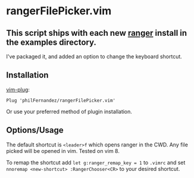 # rangerFilePicker.vim

## This script ships with each new [ranger](https://github.com/ranger/ranger) install in the examples directory.

I've packaged it, and added an option to change the keyboard shortcut.

## Installation

[vim-plug](https://github.com/junegunn/vim-plug):

    Plug 'philFernandez/rangerFilePicker.vim'

Or use your preferred method of plugin installation.


## Options/Usage

The default shortcut is `<leader>f` which opens ranger in the CWD. Any file picked
will be opened in vim. Tested on vim 8.

To remap the shortcut add `let g:ranger_remap_key = 1` to `.vimrc` and
set `nnoremap <new-shortcut> :RangerChooser<CR>` to your desired shortcut.

